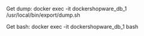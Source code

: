 Get dump:
docker exec -it dockershopware_db_1 /usr/local/bin/export/dump.sh

Get bash:
docker exec -it dockershopware_db_1 bash

